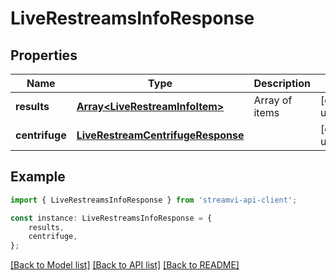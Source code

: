 # LiveRestreamsInfoResponse


## Properties

Name | Type | Description | Notes
------------ | ------------- | ------------- | -------------
**results** | [**Array&lt;LiveRestreamInfoItem&gt;**](LiveRestreamInfoItem.md) | Array of items | [default to undefined]
**centrifuge** | [**LiveRestreamCentrifugeResponse**](LiveRestreamCentrifugeResponse.md) |  | [default to undefined]

## Example

```typescript
import { LiveRestreamsInfoResponse } from 'streamvi-api-client';

const instance: LiveRestreamsInfoResponse = {
    results,
    centrifuge,
};
```

[[Back to Model list]](../README.md#documentation-for-models) [[Back to API list]](../README.md#documentation-for-api-endpoints) [[Back to README]](../README.md)
